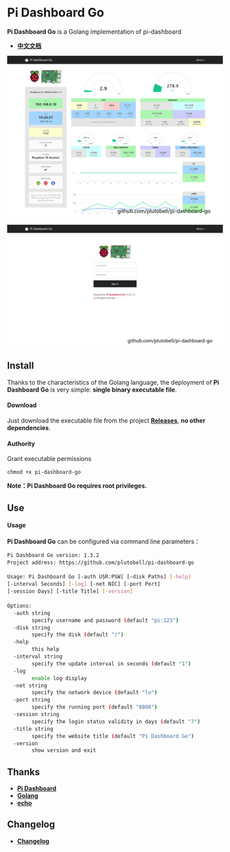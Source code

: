 # Pi Dashboard Go
**Pi Dashboard Go** is a Golang implementation of pi-dashboard

* **[中文文档](https://ojoll.com/archives/86/)**



![](./screenshots/screenshot_view.png)

![](./screenshots/screenshot_login.png)



## Install

Thanks to the characteristics of the Golang language, the deployment of **Pi Dashboard Go** is very simple: **single binary executable file**.

#### Download

Just download the executable file from the project **[Releases](https://github.com/plutobell/pi-dashboard-go/releases)**, **no other dependencies**.

#### Authority

Grant executable permissions

```
chmod +x pi-dashboard-go
```

**Note：Pi Dashboard Go requires root privileges.**



## Use

#### Usage

**Pi Dashboard Go** can be configured via command line parameters：

```bash
Pi Dashboard Go version: 1.3.2
Project address: https://github.com/plutobell/pi-dashboard-go

Usage: Pi Dashboard Go [-auth USR:PSW] [-disk Paths] [-help]
[-interval Seconds] [-log] [-net NIC] [-port Port]
[-session Days] [-title Title] [-version]

Options:
  -auth string
        specify username and password (default "pi:123")
  -disk string
        specify the disk (default "/")
  -help
        this help
  -interval string
        specify the update interval in seconds (default "1")
  -log
        enable log display
  -net string
        specify the network device (default "lo")
  -port string
        specify the running port (default "8080")
  -session string
        specify the login status validity in days (default "7")
  -title string
        specify the website title (default "Pi Dashboard Go")
  -version
        show version and exit
```



## Thanks

* **[Pi Dashboard](https://github.com/spoonysonny/pi-dashboard)**
* **[Golang](https://golang.org/)**
* **[echo](https://github.com/labstack/echo)**



## Changelog

* **[Changelog](./CHANGELOG.md)**